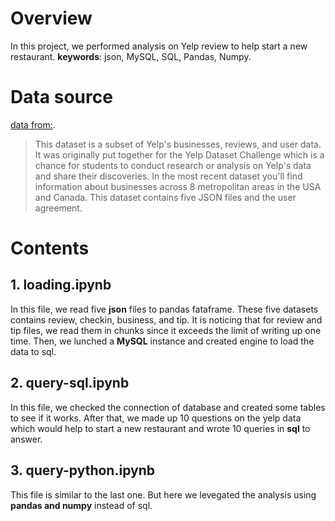 # Overview
In this project, we performed analysis on Yelp review to help start a new restaurant. 
**keywords**: json, MySQL, SQL, Pandas, Numpy.

# Data source
[data from:](https://www.kaggle.com/datasets/yelp-dataset/yelp-dataset).
> This dataset is a subset of Yelp's businesses, reviews, and user data. It was originally put together for the Yelp Dataset Challenge which is a chance for students to conduct research or analysis on Yelp's data and share their discoveries. In the most recent dataset you'll find information about businesses across 8 metropolitan areas in the USA and Canada.
> This dataset contains five JSON files and the user agreement.

# Contents
## 1. loading.ipynb
In this file, we read five **json** files to pandas fataframe. These five datasets contains review, checkin, business, and tip. It is noticing that for review and tip files, we read them in chunks since it exceeds the limit of writing up one time. Then, we lunched a **MySQL** instance and created engine to load the data to sql.

## 2. query-sql.ipynb
In this file, we checked the connection of database and created some tables to see if it works. After that, we made up 10 questions on the yelp data which would help to start a new restaurant and wrote 10 queries in **sql** to answer. 

## 3. query-python.ipynb
This file is similar to the last one. But here we levegated the analysis using **pandas and numpy** instead of sql.
